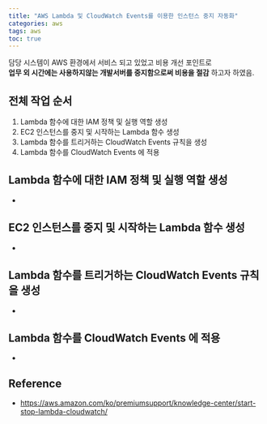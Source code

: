 ```yaml
---
title: "AWS Lambda 및 CloudWatch Events를 이용한 인스턴스 중지 자동화"
categories: aws
tags: aws
toc: true
---
```


담당 시스템이 AWS 환경에서 서비스 되고 있었고 비용 개선 포인트로 <br>
**업무 외 시간에는 사용하지않는 개발서버를 중지함으로써 비용을 절감** 하고자 하였음.

## 전체 작업 순서
1. Lambda 함수에 대한 IAM 정책 및 실행 역할 생성
2. EC2 인스턴스를 중지 및 시작하는 Lambda 함수 생성
3. Lambda 함수를 트리거하는 CloudWatch Events 규칙을 생성
4. Lambda 함수를 CloudWatch Events 에 적용

## Lambda 함수에 대한 IAM 정책 및 실행 역할 생성 
-  


## EC2 인스턴스를 중지 및 시작하는 Lambda 함수 생성
- 


## Lambda 함수를 트리거하는 CloudWatch Events 규칙을 생성
- 


## Lambda 함수를 CloudWatch Events 에 적용
-

## Reference
- https://aws.amazon.com/ko/premiumsupport/knowledge-center/start-stop-lambda-cloudwatch/




